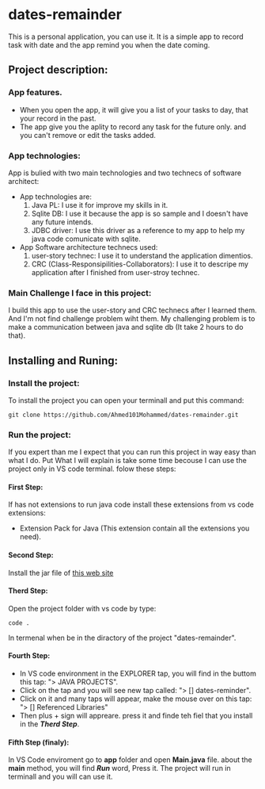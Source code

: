 # dates-remainder
This is a personal application, you can use it. It is a simple app to record task with date and the app remind you when the date coming.

## Project description:
### App features.
- When you open the app, it will give you a list of your tasks to day, that your record in the past.
- The app give you the aplity to record any task for the future only. and you can't remove or edit the tasks added.
### App technologies:
App is bulied with two main technologies and two technecs of software architect:
- App technologies are:
    1. Java PL: I use it for improve my skills in it.
    2. Sqlite DB: I use it because the app is so sample and I doesn't have any future intends.
    3. JDBC driver: I use this driver as a reference to my app to help my java code comunicate with sqlite.
- App Software architecture technecs used:
    1. user-story technec: I use it to understand the application dimentios.
    2. CRC (Class-Responsipilities-Collaborators): I use it to descripe my application after I finished from user-stroy technec.
### Main Challenge I face in this project:
I build this app to use the user-story and CRC technecs after I learned them. And I'm not find challenge problem wiht them.
My challenging problem is to make a communication between java and sqlite db (It take 2 hours to do that).

## Installing and Runing:
### Install the project:
To install the project you can open your terminall and put this command:
```
git clone https://github.com/Ahmed101Mohammed/dates-remainder.git
```
### Run the project:
If you expert than me I expect that you can run this project in way easy than what I do. Put What I will explain is take some time becouse I can use the project only in VS code terminal.
folow these steps:
#### First Step:
If has not extensions to run java code install these extensions from vs code extensions:
- Extension Pack for Java (This extension contain all the extensions you need).
#### Second Step:
Install the jar file of [this web site](https://mvnrepository.com/artifact/org.xerial/sqlite-jdbc/3.42.0.1)
#### Therd Step:
Open the project folder with vs code by type:
```
code .
```
In termenal when be in the diractory of the project "dates-remainder".
#### Fourth Step:
- In VS code environment in the EXPLORER tap, you will find in the buttom this tap: "> JAVA PROJECTS".
- Click on the tap and you will see new tap called: "> [] dates-reminder".
- Click on it and many taps will appear, make the mouse over on this tap: "> [] Referenced Libraries"
- Then plus + sign will appreare. press it and finde teh fiel that you install in the ***Therd Step***.

#### Fifth Step (finaly):
In VS Code enviroment go to **app** folder and open **Main.java** file.
about the **main** method, you will find ***Run*** word, Press it.
The project will run in terminall and you will can use it.

